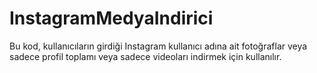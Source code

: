 # InstagramMedyaIndirici
Bu kod, kullanıcıların girdiği Instagram kullanıcı adına ait fotoğraflar veya sadece profil toplamı veya sadece videoları indirmek için kullanılır.
